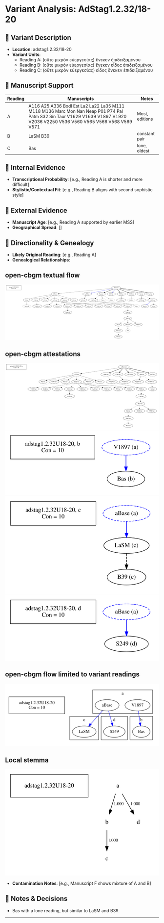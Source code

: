 # Variant Analysis: AdStag1.2.32/18-20

## 📌 Variant Description
- **Location**: adstag1.2.32/18-20
- **Variant Units**: 
  - Reading A: (οὔτε μικρὸν εὐεργεσίας) ἕνεκεν ἐπιδειξαμένου
  - Reading B: (οὔτε μικρὸν εὐεργεσίας) ἕνεκεν εἶδος ἐπιδειξαμένου
  - Reading C: (οὔτε μικρὸν εὐεργεσίας) εἶδος ἕνεκεν ἐπιδειξαμἐνου

## 🧬 Manuscript Support
| Reading | Manuscripts | Notes |
|--------|-------------|-------|
| A      | A116 A25 A336 Bodl Est La2 La22 La35 M111 M118 M136 Marc Mon Nan Neap P01 P74 Pal Patm S32 Sin Taur V1629 V1639 V1897 V1920 V2036 V2250 V536 V560 V565 V566 V568 V569 V571 | Most, editions |
| B      | LaSM B39    | constant pair |
| C      | Bas       | lone, oldest |

## 🧠 Internal Evidence
- **Transcriptional Probability**: [e.g., Reading A is shorter and more difficult]
- **Stylistic/Contextual Fit**: [e.g., Reading B aligns with second sophistic style]

## 🧭 External Evidence
- **Manuscript Age**: [e.g., Reading A supported by earlier MSS]
- **Geographical Spread**: []

## 🔄 Directionality & Genealogy
- **Likely Original Reading**: [e.g., Reading A]
- **Genealogical Relationships**:
## open-cbgm textual flow ##
![adstag1.2.32U18-20](flow/adstag1.2.32U18-20-textual-flow.svg "adstag1.2.32U18-20")
## open-cbgm attestations ##
![adstag1.2.32U18-20Ra](attestations/adstag1.2.32U18-20Ra-coherence-attestations.svg "adstag1.2.32U18-20Ra")
![adstag1.2.32U18-20Rb](attestations/adstag1.2.32U18-20Rb-coherence-attestations.svg "adstag1.2.32U18-20Rb")
![adstag1.2.32U18-20Rc](attestations/adstag1.2.32U18-20Rc-coherence-attestations.svg "adstag1.2.32U18-20Rc")
![adstag1.2.32U18-20Rd](attestations/adstag1.2.32U18-20Rd-coherence-attestations.svg "adstag1.2.32U18-20Rd")
## open-cbgm flow limited to variant readings ##
![adstag1.2.32U18-20](variants/adstag1.2.32U18-20-coherence-variants.svg "adstag1.2.32U18-20")
## Local stemma ##
![adstag1.2.32U18-20](local/adstag1.2.32U18-20-local-stemma.svg "adstag1.2.32U18-20")
- **Contamination Notes**: [e.g., Manuscript F shows mixture of A and B]

## 📝 Notes & Decisions
- Bas with a lone reading, but similar to LaSM and B39.

---